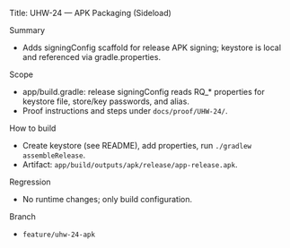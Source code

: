 Title: UHW-24 — APK Packaging (Sideload)

Summary
- Adds signingConfig scaffold for release APK signing; keystore is local and referenced via gradle.properties.

Scope
- app/build.gradle: release signingConfig reads RQ_* properties for keystore file, store/key passwords, and alias.
- Proof instructions and steps under `docs/proof/UHW-24/`.

How to build
- Create keystore (see README), add properties, run `./gradlew assembleRelease`.
- Artifact: `app/build/outputs/apk/release/app-release.apk`.

Regression
- No runtime changes; only build configuration.

Branch
- `feature/uhw-24-apk`

